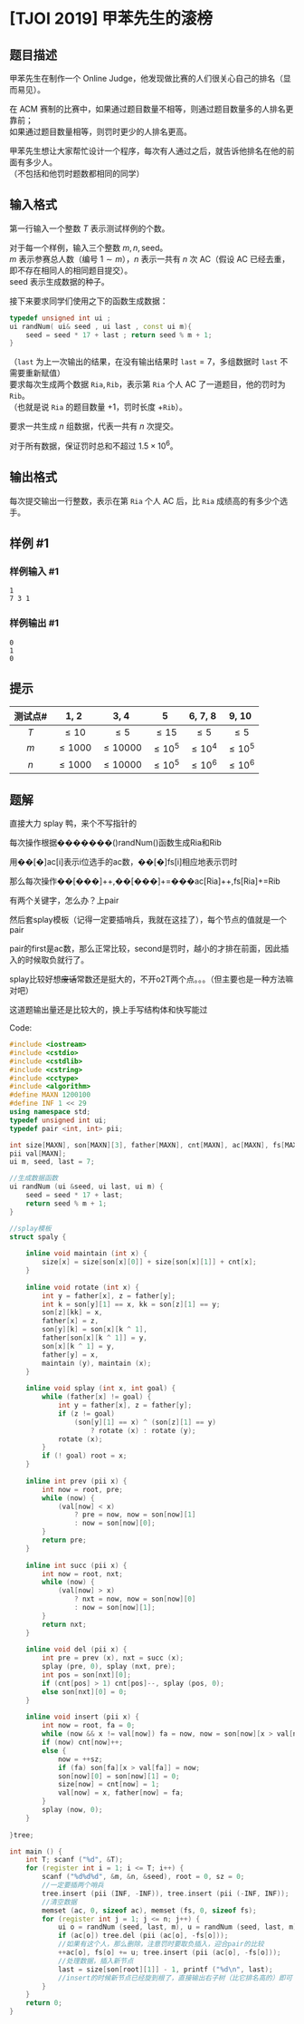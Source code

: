 # [TJOI 2019] 甲苯先生的滚榜

## 题目描述

甲苯先生在制作一个 Online Judge，他发现做比赛的人们很关心自己的排名（显而易见）。

在 ACM 赛制的比赛中，如果通过题目数量不相等，则通过题目数量多的人排名更靠前；  
如果通过题目数量相等，则罚时更少的人排名更高。

甲苯先生想让大家帮忙设计一个程序，每次有人通过之后，就告诉他排名在他的前面有多少人。  
（不包括和他罚时题数都相同的同学）

## 输入格式

第一行输入一个整数 $T$ 表示测试样例的个数。

对于每一个样例，输入三个整数 $m, n, \text{seed}$。  
$m$ 表示参赛总人数（编号 $1 \sim m$），$n$ 表示一共有 $n$ 次 AC（假设 AC 已经去重，即不存在相同人的相同题目提交）。  
$\text{seed}$ 表示生成数据的种子。

接下来要求同学们使用之下的函数生成数据：
```cpp
typedef unsigned int ui ;
ui randNum( ui& seed , ui last , const ui m){ 
    seed = seed * 17 + last ; return seed % m + 1; 
}
```
（$\texttt{last}$ 为上一次输出的结果，在没有输出结果时 $\texttt{last} = 7$，多组数据时 $\texttt{last}$ 不需要重新赋值）  
要求每次生成两个数据 $\texttt{Ria}, \texttt{Rib}$，表示第 $\texttt{Ria}$ 个人 AC 了一道题目，他的罚时为 $\texttt{Rib}$。  
（也就是说 $\texttt{Ria}$ 的题目数量 $+1$，罚时长度 $+\texttt{Rib}$）。

要求一共生成 $n$ 组数据，代表一共有 $n$ 次提交。

对于所有数据，保证罚时总和不超过 $1.5\times 10^6$。

## 输出格式

每次提交输出一行整数，表示在第 $\texttt{Ria}$ 个人 AC 后，比 $\texttt{Ria}$ 成绩高的有多少个选手。

## 样例 #1

### 样例输入 #1

```
1
7 3 1
```

### 样例输出 #1

```
0
1
0
```

## 提示

| 测试点# | 1, 2 | 3, 4 | 5 |6, 7, 8 | 9, 10 |
| :-: | :-: | :-: | :-: | :-: |:-:|
| $T$ | $\le10$ | $\le5$ | $\le15$ | $\le5$ | $\le5$ |
| $m$ | $\le1000$ | $\le10000$ | $\le10^5$ | $\le10^4$ | $\le10^5$ |
| $n$ | $\le1000$ | $\le10000$ | $\le10^5$ | $\le10^6$ | $\le10^6$ |


## 题解
直接大力 splay 鸭，来个不写指针的

每次操作根据�������()randNum()函数生成Ria和Rib

用��[�]ac[i]表示i位选手的ac数，��[�]fs[i]相应地表示罚时

那么每次操作��[���]++,��[���]+=���ac[Ria]++,fs[Ria]+=Rib

有两个关键字，怎么办？上pair

然后套splay模板（记得一定要插哨兵，我就在这挂了），每个节点的值就是一个pair

pair的first是ac数，那么正常比较，second是罚时，越小的才排在前面，因此插入的时候取负就行了。

splay比较好想~~废话~~常数还是挺大的，不开o2T两个点。。。（但主要也是一种方法嘛对吧）

这道题输出量还是比较大的，换上手写结构体和快写能过

Code:

```cpp
#include <iostream>
#include <cstdio>
#include <cstdlib>
#include <cstring>
#include <cctype>
#include <algorithm>
#define MAXN 1200100
#define INF 1 << 29
using namespace std;
typedef unsigned int ui;
typedef pair <int, int> pii;

int size[MAXN], son[MAXN][3], father[MAXN], cnt[MAXN], ac[MAXN], fs[MAXN], sz, root, n;
pii val[MAXN];
ui m, seed, last = 7;

//生成数据函数
ui randNum (ui &seed, ui last, ui m) {
    seed = seed * 17 + last;
    return seed % m + 1;
}

//splay模板
struct spaly {
    
    inline void maintain (int x) {
        size[x] = size[son[x][0]] + size[son[x][1]] + cnt[x];
    }
    
    inline void rotate (int x) {
        int y = father[x], z = father[y];
        int k = son[y][1] == x, kk = son[z][1] == y;
        son[z][kk] = x,
        father[x] = z,
        son[y][k] = son[x][k ^ 1],
        father[son[x][k ^ 1]] = y,
        son[x][k ^ 1] = y,
        father[y] = x,
        maintain (y), maintain (x);
    }
    
    inline void splay (int x, int goal) {
        while (father[x] != goal) {
            int y = father[x], z = father[y];
            if (z != goal)
                (son[y][1] == x) ^ (son[z][1] == y)
                    ? rotate (x) : rotate (y);
            rotate (x);
        }
        if (! goal) root = x;
    }
    
    inline int prev (pii x) {
        int now = root, pre;
        while (now) {
            (val[now] < x)
                ? pre = now, now = son[now][1]
                : now = son[now][0];
        }
        return pre;
    }
    
    inline int succ (pii x) {
        int now = root, nxt;
        while (now) {
            (val[now] > x)
                ? nxt = now, now = son[now][0]
                : now = son[now][1];
        }
        return nxt;
    }
    
    inline void del (pii x) {
        int pre = prev (x), nxt = succ (x);
        splay (pre, 0), splay (nxt, pre);
        int pos = son[nxt][0];
        if (cnt[pos] > 1) cnt[pos]--, splay (pos, 0);
        else son[nxt][0] = 0;
    }
    
    inline void insert (pii x) {
        int now = root, fa = 0;
        while (now && x != val[now]) fa = now, now = son[now][x > val[now]];
        if (now) cnt[now]++;
        else {
            now = ++sz;
            if (fa) son[fa][x > val[fa]] = now;
            son[now][0] = son[now][1] = 0;
            size[now] = cnt[now] = 1;
            val[now] = x, father[now] = fa;
        }
        splay (now, 0);
    }
    
}tree;

int main () {
    int T; scanf ("%d", &T);
    for (register int i = 1; i <= T; i++) {
    	scanf ("%d%d%d", &m, &n, &seed), root = 0, sz = 0;
        //一定要插两个哨兵
    	tree.insert (pii (INF, -INF)), tree.insert (pii (-INF, INF));  
        //清空数据
    	memset (ac, 0, sizeof ac), memset (fs, 0, sizeof fs);
    	for (register int j = 1; j <= n; j++) {
    		ui o = randNum (seed, last, m), u = randNum (seed, last, m);
            if (ac[o]) tree.del (pii (ac[o], -fs[o]));
            //如果有这个人，那么删除，注意罚时要取负插入，迎合pair的比较
            ++ac[o], fs[o] += u; tree.insert (pii (ac[o], -fs[o]));
            //处理数据，插入新节点
            last = size[son[root][1]] - 1, printf ("%d\n", last);
            //insert的时候新节点已经旋到根了，直接输出右子树（比它排名高的）即可
        }
    }
    return 0;
}
```